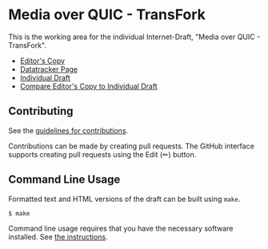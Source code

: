 # Media over QUIC - TransFork

This is the working area for the individual Internet-Draft, "Media over QUIC - TransFork".

* [Editor's Copy](https://kixelated.github.io/moq-transfork/#go.draft-lcurley-moq-transfork.html)
* [Datatracker Page](https://datatracker.ietf.org/doc/draft-lcurley-moq-transfork)
* [Individual Draft](https://datatracker.ietf.org/doc/html/draft-lcurley-moq-transfork)
* [Compare Editor's Copy to Individual Draft](https://kixelated.github.io/moq-transfork/#go.draft-lcurley-moq-transfork.diff)


## Contributing

See the
[guidelines for contributions](https://github.com/kixelated/moq-transfork/blob/main/CONTRIBUTING.md).

Contributions can be made by creating pull requests.
The GitHub interface supports creating pull requests using the Edit (✏) button.


## Command Line Usage

Formatted text and HTML versions of the draft can be built using `make`.

```sh
$ make
```

Command line usage requires that you have the necessary software installed.  See
[the instructions](https://github.com/martinthomson/i-d-template/blob/main/doc/SETUP.md).

